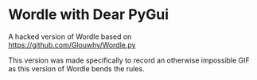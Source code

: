 # Wordle with Dear PyGui
A hacked version of Wordle based on https://github.com/Glouwhy/Wordle.py

This version was made specifically to record an otherwise impossible GIF as this version of Wordle bends the rules.

